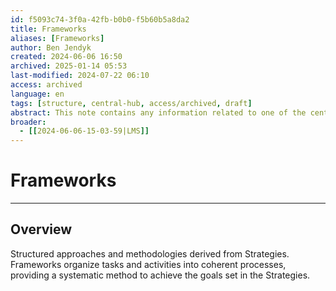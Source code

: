 ```yaml
---
id: f5093c74-3f0a-42fb-b0b0-f5b60b5a8da2
title: Frameworks
aliases: [Frameworks]
author: Ben Jendyk
created: 2024-06-06 16:50
archived: 2025-01-14 05:53
last-modified: 2024-07-22 06:10
access: archived
language: en
tags: [structure, central-hub, access/archived, draft]
abstract: This note contains any information related to one of the central aspects of LMS. Frameworks are structured approaches and methodologies derived from Strategies, they organise the tasks and activities into coherent processes to achieve the goals layed out. 
broader:
  - [[2024-06-06-15-03-59|LMS]]
---
```


# Frameworks

---

## Overview

Structured approaches and methodologies derived from Strategies. Frameworks organize tasks and activities into coherent processes, providing a systematic method to achieve the goals set in the Strategies.
